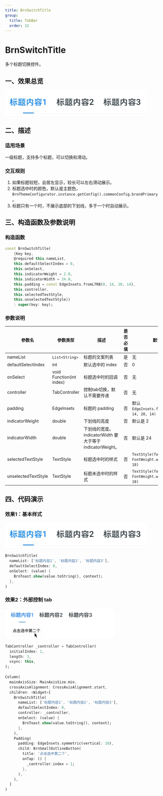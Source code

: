 ```yaml
---
title: BrnSwitchTitle
group:
  title: TabBar
  order: 32
---
```


# BrnSwitchTitle

多个标题切换控件。

## 一、效果总览

<img src="./img/BrnSwitchTitleDemo1.png" style="zoom:50%;" />

## 二、描述

### 适用场景

一级标题，支持多个标题，可以切换和滑动。

### 交互规则

1. 如果标题较短，会居左显示，较长可以左右滑动展示。
2. 标题选中时的颜色，默认是主题色，`BrnThemeConfigurator.instance.getConfig().commonConfig.brandPrimary`。
3. 标题只有一个时，不展示底部的下划线，多于一个时自动展示。

## 三、构造函数及参数说明

### 构造函数

```dart
const BrnSwitchTitle(
    {Key key,
    @required this.nameList,
    this.defaultSelectIndex = 0,
    this.onSelect,
    this.indicatorWeight = 2.0,
    this.indicatorWidth = 24.0,
    this.padding = const EdgeInsets.fromLTRB(0, 14, 20, 14),
    this.controller,
    this.selectedTextStyle,
    this.unselectedTextStyle})
    : super(key: key);
```
### 参数说明

| **参数名** | **参数类型** | **描述** | **是否必填** | **默认值** |
| --- | --- | --- | --- | --- |
| nameList | `List<String>` | 标题的文案列表 | 是 | 无 |
| defaultSelectIndex | int | 默认选中的 index | 否 | 0 |
| onSelect | void Function(int index) | 标题选中时的回调 | 否 | 无 |
| controller | TabController | 控制tab切换，默认不需要传递 | 否 | 无 |
| padding | EdgeInsets | 标题的 padding | 否 | 默认 `EdgeInsets.fromLTRB(0, 14, 20, 14)` |
| indicatorWeight | double | 下划线的高度 | 否 | 默认是 2 |
| indicatorWidth | double | 下划线的宽度。indicatorWidth 要大于等于 indicatorWeight。 | 否 | 默认是 24 |
| selectedTextStyle | TextStyle | 标题选中时的样式 | 否 | `TextStyle(fontWeight: FontWeight.w600,fontSize: 18)` |
| unselectedTextStyle | TextStyle | 标题未选中时的样式 | 否 | `TextStyle(fontWeight: FontWeight.w600,fontSize: 18)` |

## 四、代码演示

### 效果1：基本样式

<img src="./img/BrnSwitchTitleDemo1.png" style="zoom:50%;" />

```dart
BrnSwitchTitle(  
  nameList: ['标题内容1', '标题内容2', '标题内容3'],  
  defaultSelectIndex: 0,  
  onSelect: (value) {  
    BrnToast.show(value.toString(), context);  
  },  
)
```

### 效果2：外部控制 tab

![](./img/BrnSwitchTitleDemo2.gif)
```dart
TabController _controller = TabController(
  initialIndex: 1,
  length: 3,
  vsync: this,
);

Column(
  mainAxisSize: MainAxisSize.min,
  crossAxisAlignment: CrossAxisAlignment.start,
  children: <Widget>[
    BrnSwitchTitle(
      nameList: ['标题内容1', '标题内容2', '标题内容3'],
      defaultSelectIndex: 0,
      controller: _controller,
      onSelect: (value) {
        BrnToast.show(value.toString(), context);
      },
    ),
    Padding(
      padding: EdgeInsets.symmetric(vertical: 10),
      child: BrnSmallOutlineButton(
        title: '点击选中第二个',
        onTap: () {
          _controller.index = 1;
        },
      ),
    ),
  ]
)
```
